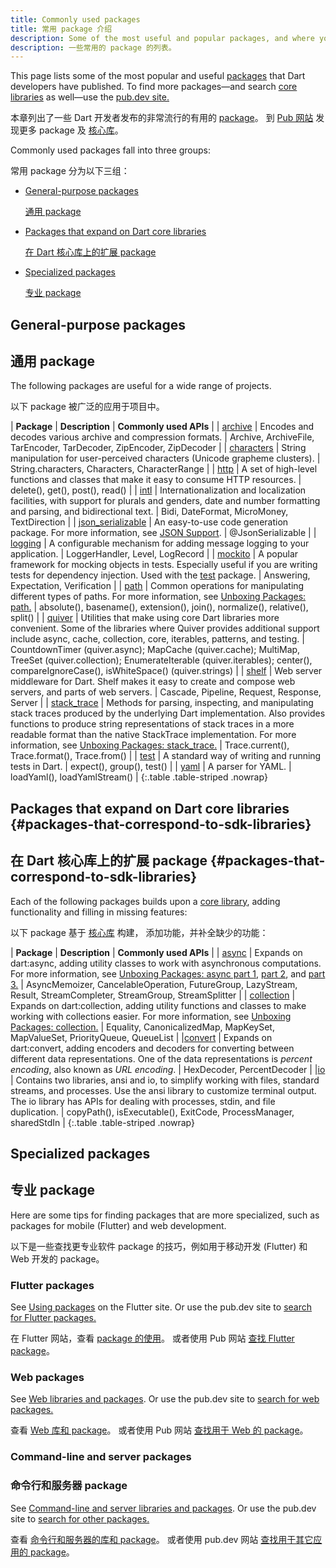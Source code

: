 ```yaml
---
title: Commonly used packages
title: 常用 package 介绍
description: Some of the most useful and popular packages, and where you can learn more.
description: 一些常用的 package 的列表。
---
```


This page lists some of the most popular and useful
[packages](/guides/packages) that Dart developers have published.
To find more packages—and search [core libraries](/guides/libraries)
as well—use the [pub.dev site.]({{site.pub}})

本章列出了一些 Dart 开发者发布的非常流行的有用的 [package](/guides/packages)。
到 [Pub 网站]({{site.pub}}) 发现更多 package 及 [核心库](/guides/libraries)。

Commonly used packages fall into three groups:

常用 package 分为以下三组：

* [General-purpose packages](#general-purpose-packages)

  [通用 package](#general-purpose-packages)

* [Packages that expand on Dart core libraries](#packages-that-correspond-to-sdk-libraries)
  
  [在 Dart 核心库上的扩展 package](#packages-that-correspond-to-sdk-libraries)

* [Specialized packages](#specialized-packages)
  
  [专业 package](#specialized-packages)

## General-purpose packages

## 通用 package

The following packages are useful for a wide range of projects.

以下 package 被广泛的应用于项目中。

| **Package** | **Description** | **Commonly used APIs** |
| [archive]({{site.pub-pkg}}/archive) | Encodes and decodes various archive and compression formats. | Archive, ArchiveFile, TarEncoder, TarDecoder, ZipEncoder, ZipDecoder |
| [characters]({{site.pub-pkg}}/characters) | String manipulation for user-perceived characters (Unicode grapheme clusters). | String.characters, Characters, CharacterRange |
| [http]({{site.pub-pkg}}/http) | A set of high-level functions and classes that make it easy to consume HTTP resources. | delete(), get(), post(), read() |
| [intl]({{site.pub-pkg}}/intl) | Internationalization and localization facilities, with support for plurals and genders, date and number formatting and parsing, and bidirectional text. | Bidi, DateFormat, MicroMoney, TextDirection |
| [json_serializable]({{site.pub-pkg}}/json_serializable) | An easy-to-use code generation package. For more information, see [JSON Support](/guides/json). | @JsonSerializable |
| [logging]({{site.pub-pkg}}/logging) | A configurable mechanism for adding message logging to your application. | LoggerHandler, Level, LogRecord |
| [mockito]({{site.pub-pkg}}/mockito) | A popular framework for mocking objects in tests. Especially useful if you are writing tests for dependency injection. Used with the [test]({{site.pub-pkg}}/test) package. | Answering, Expectation, Verification |
| [path]({{site.pub-pkg}}/path) | Common operations for manipulating different types of paths. For more information, see [Unboxing Packages: path.]({{site.news}}/2016/06/unboxing-packages-path.html) | absolute(), basename(), extension(), join(), normalize(), relative(), split() |
| [quiver]({{site.pub-pkg}}/quiver) | Utilities that make using core Dart libraries more convenient. Some of the libraries where Quiver provides additional support include async, cache, collection, core, iterables, patterns, and testing. | CountdownTimer (quiver.async); MapCache (quiver.cache); MultiMap, TreeSet (quiver.collection); EnumerateIterable (quiver.iterables); center(), compareIgnoreCase(), isWhiteSpace() (quiver.strings)  |
| [shelf]({{site.pub-pkg}}/shelf) | Web server middleware for Dart. Shelf makes it easy to create and compose web servers, and parts of web servers. | Cascade, Pipeline, Request, Response, Server |
| [stack_trace]({{site.pub-pkg}}/stack_trace) | Methods for parsing, inspecting, and manipulating stack traces produced by the underlying Dart implementation. Also provides functions to produce string representations of stack traces in a more readable format than the native StackTrace implementation. For more information, see [Unboxing Packages: stack_trace.]({{site.news}}/2016/01/unboxing-packages-stacktrace.html) | Trace.current(), Trace.format(), Trace.from() |
| [test]({{site.pub-pkg}}/test) | A standard way of writing and running tests in Dart. | expect(), group(), test() |
| [yaml]({{site.pub-pkg}}/yaml) | A parser for YAML. | loadYaml(), loadYamlStream() |
{:.table .table-striped .nowrap}


## Packages that expand on Dart core libraries {#packages-that-correspond-to-sdk-libraries}

## 在 Dart 核心库上的扩展 package {#packages-that-correspond-to-sdk-libraries}

Each of the following packages builds upon a [core library](/guides/libraries),
adding functionality and filling in missing features:

以下 package 基于 [核心库](/guides/libraries) 构建，
添加功能，并补全缺少的功能：

| **Package** | **Description** | **Commonly used APIs** |
| [async]({{site.pub-pkg}}/async) | Expands on dart:async, adding utility classes to work with asynchronous computations. For more information, see [Unboxing Packages: async part 1]({{site.news}}/2016/03/unboxing-packages-async-part-1.html), [part 2]({{site.news}}/2016/03/unboxing-packages-async-part-2.html), and [part 3.]({{site.news}}/2016/04/unboxing-packages-async-part-3.html) | AsyncMemoizer, CancelableOperation, FutureGroup, LazyStream, Result, StreamCompleter, StreamGroup, StreamSplitter |
| [collection]({{site.pub-pkg}}/collection) | Expands on dart:collection, adding utility functions and classes to make working with collections easier. For more information, see [Unboxing Packages: collection.]({{site.news}}/2016/01/unboxing-packages-collection.html) | Equality, CanonicalizedMap, MapKeySet, MapValueSet, PriorityQueue, QueueList |
|[convert]({{site.pub-pkg}}/convert) | Expands on dart:convert, adding encoders and decoders for converting between different data representations. One of the data representations is _percent encoding_, also known as _URL encoding_. | HexDecoder, PercentDecoder |
|[io]({{site.pub-pkg}}/io) | Contains two libraries, ansi and io, to simplify working with files, standard streams, and processes. Use the ansi library to customize terminal output. The io library has APIs for dealing with processes, stdin, and file duplication. |  copyPath(), isExecutable(), ExitCode, ProcessManager, sharedStdIn |
{:.table .table-striped .nowrap}


## Specialized packages

## 专业 package

Here are some tips for finding packages that are more specialized,
such as packages for mobile (Flutter) and web development.

以下是一些查找更专业软件 package 的技巧，例如用于移动开发 (Flutter) 和 Web 开发的 package。


### Flutter packages

See [Using packages]({{site.flutter-docs}}/development/packages-and-plugins/using-packages)
on the Flutter site.
Or use the pub.dev site to [search for Flutter packages.]({{site.pub}}/flutter)

在 Flutter 网站，查看 [package 的使用]({{site.flutter-docs}}/development/packages-and-plugins/using-packages)。
或者使用 Pub 网站 [查找 Flutter package]({{site.pub}}/flutter)。

### Web packages

See [Web libraries and packages](/web/libraries).
Or use the pub.dev site to [search for web packages.]({{site.pub}}/web)

查看 [Web 库和 package](/web/libraries)。
或者使用 Pub 网站 [查找用于 Web 的 package]({{site.pub}}/web)。

### Command-line and server packages

### 命令行和服务器 package

See [Command-line and server libraries and packages](/server/libraries).
Or use the pub.dev site to [search for other packages.]({{site.pub}})

查看 [命令行和服务器的库和 package](/server/libraries)。
或者使用 pub.dev 网站 [查找用于其它应用的 package]({{site.pub}})。

